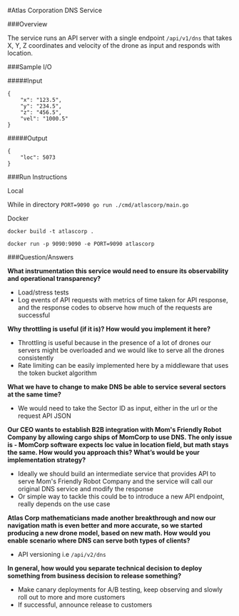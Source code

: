 #Atlas Corporation DNS Service

###Overview

The service runs an API server with a single endpoint `/api/v1/dns` that 
takes X, Y, Z coordinates and velocity of the drone as input and responds with 
location.

###Sample I/O

#####Input
```
{
	"x": "123.5",
	"y": "234.5",
	"z": "456.5",
	"vel": "1000.5"
}
```

#####Output

```
{
    "loc": 5073
}
```

###Run Instructions

Local

While in directory `PORT=9090 go run ./cmd/atlascorp/main.go`

Docker

`docker build -t atlascorp .`

`docker run -p 9090:9090 -e PORT=9090 atlascorp`

###Question/Answers

**What instrumentation this service would need to ensure its observability and operational
transparency?**

- Load/stress tests
- Log events of API requests with metrics of time taken for API response, 
and the response codes to observe how much of the requests are successful

**Why throttling is useful (if it is)? How would you implement it here?**

- Throttling is useful because in the presence of a lot of drones our servers 
might be overloaded and we would like to serve all the drones consistently
- Rate limiting can be easily implemented here by a middleware that uses the token
bucket algorithm 

**What we have to change to make DNS be able to service several sectors at the same
time?**

- We would need to take the Sector ID as input, either in the url 
or the request API JSON

**Our CEO wants to establish B2B integration with Mom's Friendly Robot Company by
allowing cargo ships of MomCorp to use DNS. The only issue is - MomCorp software
expects loc value in location field, but math stays the same. How would you
approach this? What’s would be your implementation strategy?**

- Ideally we should build an intermediate service that provides API to serve Mom's 
Friendly Robot Company and the service will call our original DNS service 
and modify the response
- Or simple way to tackle this could be to introduce a new API endpoint, really
depends on the use case

**Atlas Corp mathematicians made another breakthrough and now our navigation math is
even better and more accurate, so we started producing a new drone model, based on
new math. How would you enable scenario where DNS can serve both types of clients?**

- API versioning i.e `/api/v2/dns`

**In general, how would you separate technical decision to deploy something from
business decision to release something?**

- Make canary deployments for A/B testing, keep observing and slowly roll 
out to more and more customers
- If successful, announce release to customers 